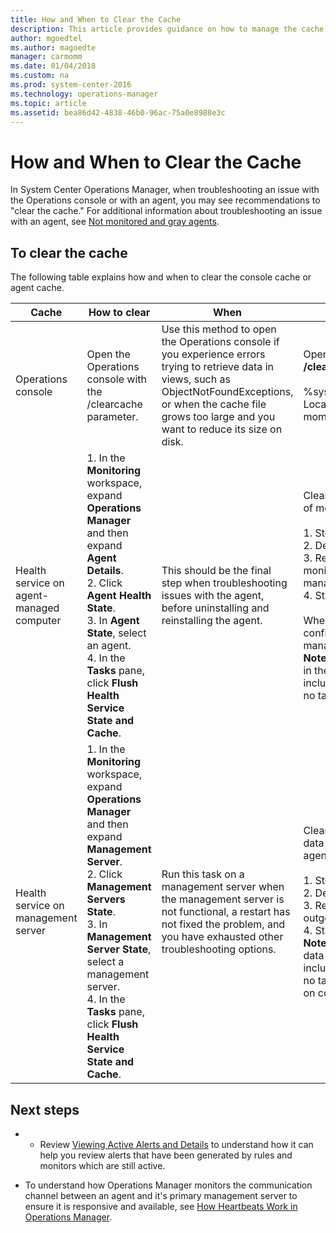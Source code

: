 ```yaml
---
title: How and When to Clear the Cache
description: This article provides guidance on how to manage the cache for the HealthService on management servers and agents in System Center Operations Manager.
author: mgoedtel
ms.author: magoedte
manager: carmomm
ms.date: 01/04/2018
ms.custom: na
ms.prod: system-center-2016
ms.technology: operations-manager
ms.topic: article
ms.assetid: bea86d42-4838-46b0-96ac-75a0e8988e3c
---
```

# How and When to Clear the Cache
In System Center Operations Manager, when troubleshooting an issue with the Operations console or with an agent, you may see recommendations to "clear the cache." For additional information about troubleshooting an issue with an agent, see [Not monitored and gray agents](manage-agents-not-healthy.md).  

## To clear the cache

The following table explains how and when to clear the console cache or agent cache.  
  
|Cache|How to clear|When|Results|  
|---------|----------------|--------|-----------|  
|Operations console|Open the Operations console with the /clearcache parameter.|Use this method to open the Operations console if you experience errors trying to retrieve data in views, such as ObjectNotFoundExceptions, or when the cache file grows too large and you want to reduce its size on disk.|Opening the Operations console with<br> **/clearcache** deletes the following file:<br><br>%systemdrive%\Users\*username*\AppData\<br> Local\Microsoft\Microsoft.EnterpriseManagement.Monitoring.Console\<br> momcache.mdb|  
|Health service on agent-managed computer|1.  In the **Monitoring** workspace, expand **Operations Manager**<br> and then expand **Agent Details**.<br>2.  Click **Agent Health State**.<br>3.  In **Agent State**, select an agent.<br>4.  In the **Tasks** pane, click **Flush Health Service State and Cache**.|This should be the final step when troubleshooting issues with the agent, before uninstalling and reinstalling the agent.|Clearing the agent cache can cause data loss<br> of monitoring data from that system.<br><br>1.  Stops the Microsoft Monitoring Agent service.<br>2.  Deletes the health service store files.<br>3.  Resets the state of the agent, including all rules,<br> monitors, outgoing data, and cached<br> management packs.<br>4.  Starts the Microsoft Monitoring Agent service.<br><br> When the service restarts, the agent requests<br> configuration from its primary assigned<br> management server.<br> **Note:** Because this task deletes the cached data<br> in the health service store files,<br> including the record of this task itself,<br> no task status is reported on completion of the task.|  
|Health service on management server|1.  In the **Monitoring** workspace, expand **Operations Manager**<br> and then expand **Management Server**.<br>2.  Click **Management Servers State**.<br>3.  In **Management Server State**, select a management server.<br>4.  In the **Tasks** pane, click **Flush Health Service State and Cache**.|Run this task on a management server when the management server is not functional, a restart has not fixed the problem, and you have exhausted other troubleshooting options.|Clearing the agent cache can cause<br> data loss of monitoring data from<br> agents to the management server.<br><br>1.  Stops the Microsoft Monitoring Agent service.<br>2.  Deletes the health service store files.<br>3.  Resets the state of the agent, including all rules, monitors,<br> outgoing data, and cached management packs.<br>4.  Starts the Microsoft Monitoring Agent service.<br> **Note:** Because this task deletes the cached<br> data in the health service store files,<br> including the record of this task itself,<br> no task status will be reported<br> on completion of the task.|  
  
## Next steps

- - Review [Viewing Active Alerts and Details](manage-alert-view-alerts-details.md) to understand how it can help you review alerts that have been generated by rules and monitors which are still active. 

- To understand how Operations Manager monitors the communication channel between an agent and it's primary management server to ensure it is responsive and available, see [How Heartbeats Work in Operations Manager](manage-agent-heartbeat-overview.md). 
